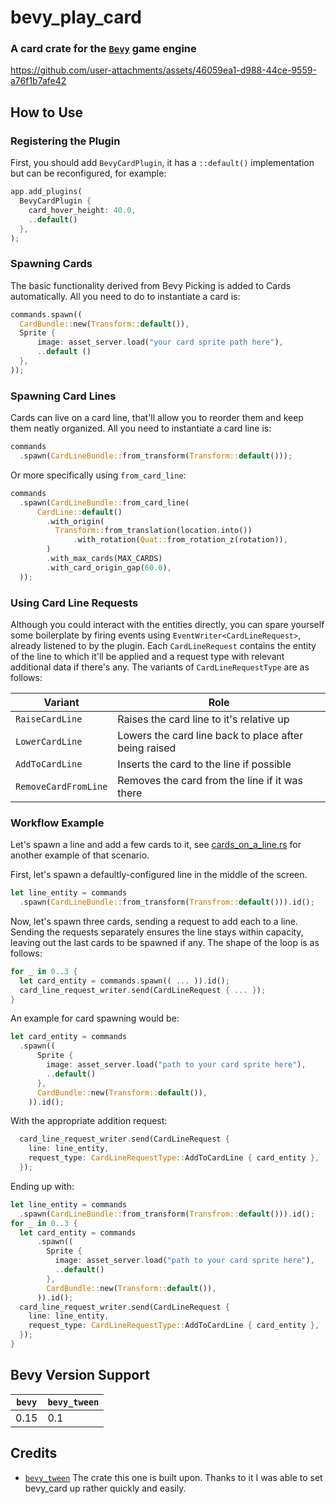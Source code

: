 # bevy_play_card
### A card crate for the [`Bevy`](https://bevyengine.org/) game engine


https://github.com/user-attachments/assets/46059ea1-d988-44ce-9559-a76f1b7afe42


## How to Use
### Registering the Plugin
First, you should add `BevyCardPlugin`, it has a `::default()` implementation but can be reconfigured, for example:
  ```rust
  app.add_plugins(
    BevyCardPlugin {
      card_hover_height: 40.0,
      ..default()
    },
  );
  ```

### Spawning Cards
The basic functionality derived from Bevy Picking is added to Cards automatically. 
All you need to do to instantiate a card is:
  ```rust
  commands.spawn((
    CardBundle::new(Transform::default()),
    Sprite {
        image: asset_server.load("your card sprite path here"),
        ..default ()
    },
  ));
  ```

### Spawning Card Lines
Cards can live on a card line, that'll allow you to reorder them and keep them neatly organized. 
All you need to instantiate a card line is:
  ```rust
  commands
    .spawn(CardLineBundle::from_transform(Transform::default()));
```
Or more specifically using `from_card_line`:
  ```rust
  commands
    .spawn(CardLineBundle::from_card_line(
        CardLine::default()
          .with_origin(
            Transform::from_translation(location.into())
                .with_rotation(Quat::from_rotation_z(rotation)),
          )
          .with_max_cards(MAX_CARDS)
          .with_card_origin_gap(60.0),
    ));
  ```

### Using Card Line Requests
Although you could interact with the entities directly, you can spare yourself some boilerplate
by firing events using `EventWriter<CardLineRequest>`, already listened to by the plugin.
Each `CardLineRequest` contains the entity of the line to which it'll be applied and a request type with relevant additional data if there's any.
The variants of `CardLineRequestType` are as follows:

| Variant              | Role                                                  |
|----------------------|-------------------------------------------------------|
| `RaiseCardLine`      | Raises the card line to it's relative up              |
| `LowerCardLine`      | Lowers the card line back to place after being raised |
| `AddToCardLine`      | Inserts the card to the line if possible              |
| `RemoveCardFromLine` | Removes the card from the line if it was there        |

### Workflow Example
Let's spawn a line and add a few cards to it, 
see [cards_on_a_line.rs](examples/cards_on_a_line.rs) for another example of that scenario.

First, let's spawn a defaultly-configured line in the middle of the screen.
  ```rust
  let line_entity = commands
    .spawn(CardLineBundle::from_transform(Transfrom::default())).id();
  ```

Now, let's spawn three cards, sending a request to add each to a line. 
Sending the requests separately ensures the line stays within capacity, leaving out the last cards to be spawned if any.
The shape of the loop is as follows:
  ```rust
  for _ in 0..3 {
    let card_entity = commands.spawn(( ... )).id();
    card_line_request_writer.send(CardLineRequest { ... });
  }
  ```

An example for card spawning would be:
  ```rust
  let card_entity = commands
    .spawn((
        Sprite {
          image: asset_server.load("path to your card sprite here"),
          ..default()
        },
        CardBundle::new(Transform::default()),
      )).id();
```
With the appropriate addition request:
```rust
  card_line_request_writer.send(CardLineRequest {
    line: line_entity,
    request_type: CardLineRequestType::AddToCardLine { card_entity },
  });
  ```

Ending up with:
  ```rust
  let line_entity = commands
    .spawn(CardLineBundle::from_transform(Transfrom::default())).id();
  for _ in 0..3 {
    let card_entity = commands
        .spawn((
          Sprite {
            image: asset_server.load("path to your card sprite here"),
            ..default()
          },
          CardBundle::new(Transform::default()),
        )).id();
    card_line_request_writer.send(CardLineRequest {
      line: line_entity,
      request_type: CardLineRequestType::AddToCardLine { card_entity },
    });
  }
  ```

## Bevy Version Support
| `bevy` | `bevy_tween` |
|--------|--------------|
| 0.15   | 0.1          |

## Credits
- [`bevy_tween`](https://github.com/Multirious/bevy_tween)
  The crate this one is built upon. Thanks to it I was able to set bevy_card up rather quickly and easily.
